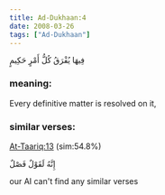 ```yaml
---
title: Ad-Dukhaan:4
date: 2008-03-26
tags: ["Ad-Dukhaan"]
---
```

فِيهَا يُفْرَقُ كُلُّ أَمْرٍ حَكِيمٍ
### meaning: 
Every definitive matter is resolved on it,
### similar verses: 

[At-Taariq:13](/86/13) (sim:54.8%)

إِنَّهُ لَقَوْلٌ فَصْلٌ

our AI can't find any similar verses



